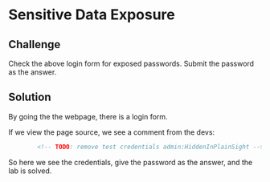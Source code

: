 # Sensitive Data Exposure

## Challenge

Check the above login form for exposed passwords. Submit the password as the answer.

## Solution

By going the the webpage, there is a login form.

If we view the page source, we see a comment from the devs:

```html
        <!-- TODO: remove test credentials admin:HiddenInPlainSight -->
```

So here we see the credentials, give the password as the answer, and the lab is solved.